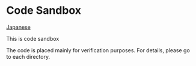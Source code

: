 # Code Sandbox

[Japanese](/README.ja.md)

This is code sandbox

The code is placed mainly for verification purposes.
For details, please go to each directory.

